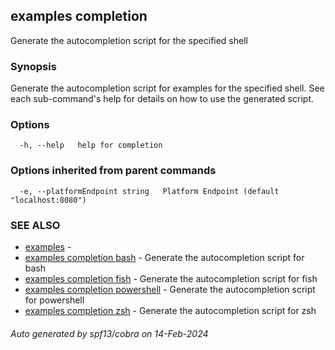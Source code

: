 ## examples completion

Generate the autocompletion script for the specified shell

### Synopsis

Generate the autocompletion script for examples for the specified shell.
See each sub-command's help for details on how to use the generated script.


### Options

```
  -h, --help   help for completion
```

### Options inherited from parent commands

```
  -e, --platformEndpoint string   Platform Endpoint (default "localhost:8080")
```

### SEE ALSO

* [examples](examples.md)	 - 
* [examples completion bash](examples_completion_bash.md)	 - Generate the autocompletion script for bash
* [examples completion fish](examples_completion_fish.md)	 - Generate the autocompletion script for fish
* [examples completion powershell](examples_completion_powershell.md)	 - Generate the autocompletion script for powershell
* [examples completion zsh](examples_completion_zsh.md)	 - Generate the autocompletion script for zsh

###### Auto generated by spf13/cobra on 14-Feb-2024

